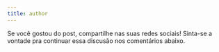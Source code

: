 ```yaml
---
title: author
---
```


Se você gostou do post, compartilhe nas suas redes sociais! Sinta-se a vontade pra continuar essa discusão nos comentários abaixo.
